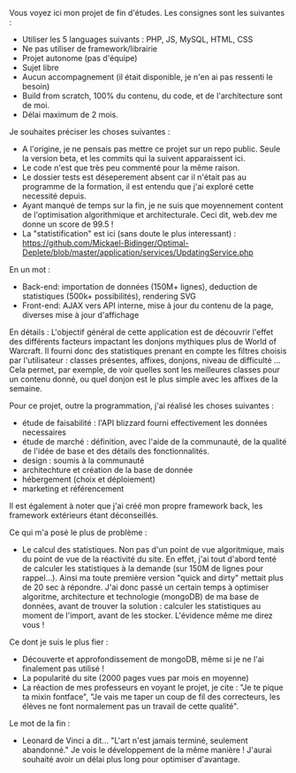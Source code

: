 Vous voyez ici mon projet de fin d'études. Les consignes sont les suivantes :
- Utiliser les 5 languages suivants : PHP, JS, MySQL, HTML, CSS
- Ne pas utiliser de framework/librairie
- Projet autonome (pas d'équipe)
- Sujet libre
- Aucun accompagnement (il était disponible, je n'en ai pas ressenti le besoin)
- Build from scratch, 100% du contenu, du code, et de l'architecture sont de moi.
- Délai maximum de 2 mois.
 
Je souhaites préciser les choses suivantes :
- A l'origine, je ne pensais pas mettre ce projet sur un repo public. Seule la version beta, et les commits qui la suivent apparaissent ici.
- Le code n'est que très peu commenté pour la même raison.
- Le dossier tests est déseperement absent car il n'était pas au programme de la formation, il est entendu que j'ai exploré cette necessité depuis.
- Ayant manqué de temps sur la fin, je ne suis que moyennement content de l'optimisation algorithmique et architecturale. Ceci dit, web.dev me donne un score de 99.5 !
- La "statistification" est ici (sans doute le plus interessant) : https://github.com/Mickael-Bidinger/Optimal-Deplete/blob/master/application/services/UpdatingService.php

En un mot :
- Back-end: importation de données (150M+ lignes), deduction de statistiques (500k+ possibilités), rendering SVG
- Front-end: AJAX vers API interne, mise à jour du contenu de la page, diverses mise à jour d'affichage


En détails :
L'objectif général de cette application est de découvrir l'effet des différents facteurs impactant les donjons mythiques plus de World of Warcraft.
Il fourni donc des statistiques prenant en compte les filtres choisis par l'utilisateur : classes présentes, affixes, donjons, niveau de difficulté ...
Cela permet, par exemple, de voir quelles sont les meilleures classes pour un contenu donné, ou quel donjon est le plus simple avec les affixes de la semaine.

Pour ce projet, outre la programmation, j'ai réalisé les choses suivantes : 
- étude de faisabilité : l'API blizzard fourni effectivement les données necessaires
- étude de marché : définition, avec l'aide de la communauté, de la qualité de l'idée de base et des détails des fonctionnalités.
- design : soumis à la communauté
- architechture et création de la base de donnée
- hébergement (choix et déploiement)
- marketing et référencement

Il est également à noter que j'ai créé mon propre framework back, les framework extérieurs étant déconseillés.

Ce qui m'a posé le plus de problème : 
- Le calcul des statistiques. Non pas d'un point de vue algoritmique, mais du point de vue de la réactivité du site. 
En effet, j'ai tout d'abord tenté de calculer les statistiques à la demande (sur 150M de lignes pour rappel...). Ainsi ma toute première version "quick and dirty" mettait plus de 20 sec à répondre. J'ai donc passé un certain temps à optimiser algoritme, architecture et technologie (mongoDB) de ma base de données, avant de trouver la solution : calculer les statistiques au moment de l'import, avant de les stocker. L'évidence même me direz vous !

Ce dont je suis le plus fier :
- Découverte et approfondissement de mongoDB, même si je ne l'ai finalement pas utilisé !
- La popularité du site (2000 pages vues par mois en moyenne)
- La réaction de mes professeurs en voyant le projet, je cite : "Je te pique ta mixin fontface", "Je vais me taper un coup de fil des correcteurs, les élèves ne font normalement pas un travail de cette qualité".

Le mot de la fin :
- Leonard de Vinci a dit... "L'art n'est jamais terminé, seulement abandonné."
Je vois le développement de la même manière ! J'aurai souhaité avoir un délai plus long pour optimiser d'avantage.
